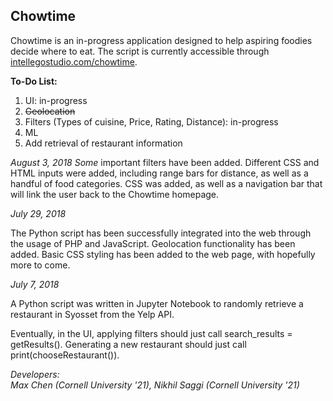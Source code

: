 ## Chowtime

Chowtime is an in-progress application designed to help aspiring foodies decide where to eat.
The script is currently accessible through <a href = "http://intellegostudio.com/chowtime">intellegostudio.com/chowtime</a>.

**To-Do List:**

1. UI: in-progress
2. <del>Geolocation</del>
3. Filters (Types of cuisine, Price, Rating, Distance): in-progress
4. ML
5. Add retrieval of restaurant information

*August 3, 2018*
<i>Some</i> important filters have been added. Different CSS and HTML inputs were added, including range bars for distance, as well as a handful of food categories. CSS was added, as well as a navigation bar that will link the user back to the Chowtime homepage.

*July 29, 2018*

The Python script has been successfully integrated into the web through the usage of PHP and JavaScript. Geolocation functionality has been added. Basic CSS styling has been added to the web page, with hopefully more to come.

*July 7, 2018*

A Python script was written in Jupyter Notebook to randomly retrieve a restaurant in Syosset from the Yelp API.

Eventually, in the UI, applying filters should just call search_results = getResults().
Generating a new restaurant should just call print(chooseRestaurant()).


*Developers:*<br/>
*Max Chen (Cornell University '21), Nikhil Saggi (Cornell University '21)*









